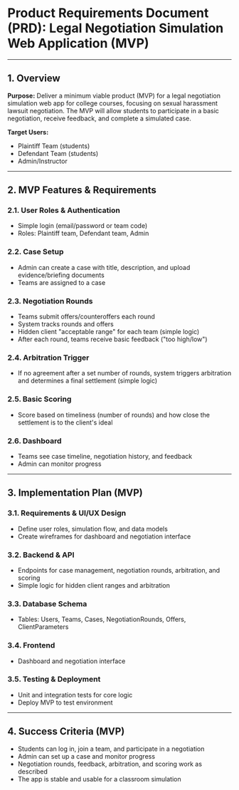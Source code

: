 # Product Requirements Document (PRD): Legal Negotiation Simulation Web Application (MVP)

---

## 1. Overview

**Purpose:**
Deliver a minimum viable product (MVP) for a legal negotiation simulation web app for college courses, focusing on sexual harassment lawsuit negotiation. The MVP will allow students to participate in a basic negotiation, receive feedback, and complete a simulated case.

**Target Users:**
- Plaintiff Team (students)
- Defendant Team (students)
- Admin/Instructor

---

## 2. MVP Features & Requirements

### 2.1. User Roles & Authentication
- Simple login (email/password or team code)
- Roles: Plaintiff team, Defendant team, Admin

### 2.2. Case Setup
- Admin can create a case with title, description, and upload evidence/briefing documents
- Teams are assigned to a case

### 2.3. Negotiation Rounds
- Teams submit offers/counteroffers each round
- System tracks rounds and offers
- Hidden client "acceptable range" for each team (simple logic)
- After each round, teams receive basic feedback ("too high/low")

### 2.4. Arbitration Trigger
- If no agreement after a set number of rounds, system triggers arbitration and determines a final settlement (simple logic)

### 2.5. Basic Scoring
- Score based on timeliness (number of rounds) and how close the settlement is to the client's ideal

### 2.6. Dashboard
- Teams see case timeline, negotiation history, and feedback
- Admin can monitor progress

---

## 3. Implementation Plan (MVP)

### 3.1. Requirements & UI/UX Design
- Define user roles, simulation flow, and data models
- Create wireframes for dashboard and negotiation interface

### 3.2. Backend & API
- Endpoints for case management, negotiation rounds, arbitration, and scoring
- Simple logic for hidden client ranges and arbitration

### 3.3. Database Schema
- Tables: Users, Teams, Cases, NegotiationRounds, Offers, ClientParameters

### 3.4. Frontend
- Dashboard and negotiation interface

### 3.5. Testing & Deployment
- Unit and integration tests for core logic
- Deploy MVP to test environment

---

## 4. Success Criteria (MVP)
- Students can log in, join a team, and participate in a negotiation
- Admin can set up a case and monitor progress
- Negotiation rounds, feedback, arbitration, and scoring work as described
- The app is stable and usable for a classroom simulation
